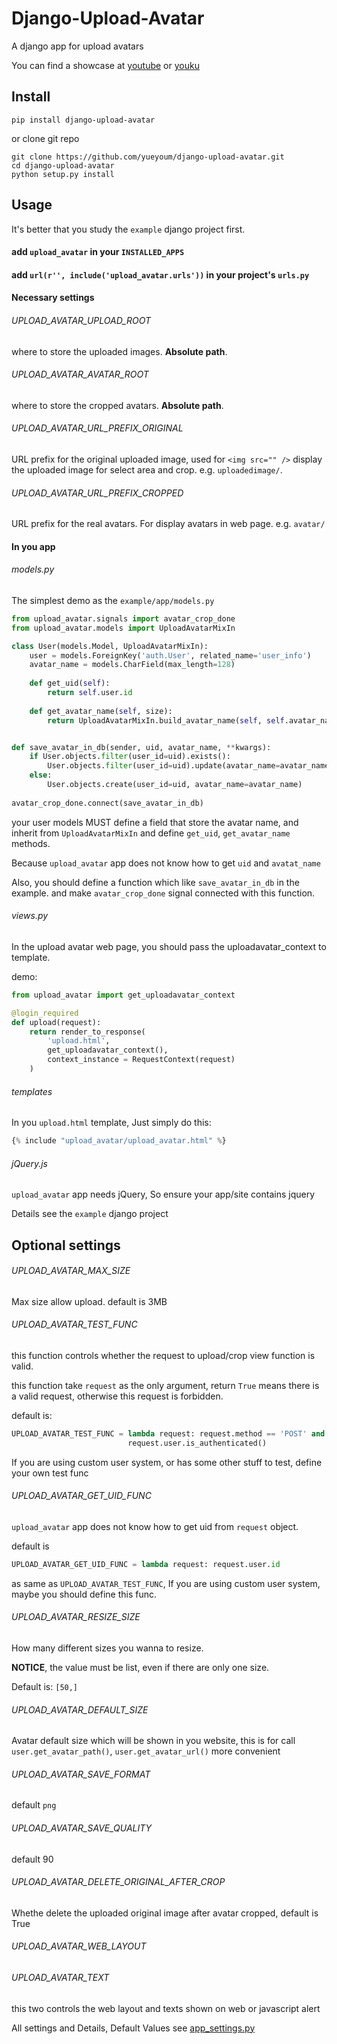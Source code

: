 # Django-Upload-Avatar

A django app for upload avatars

You can find a showcase at [youtube][1] or [youku][2]


## Install

    pip install django-upload-avatar
    
or clone git repo

    git clone https://github.com/yueyoum/django-upload-avatar.git
    cd django-upload-avatar
    python setup.py install
    
    
## Usage

It's better that you study the `example` django project first.

#### add `upload_avatar` in your `INSTALLED_APPS`

#### add `url(r'', include('upload_avatar.urls'))` in your project's `urls.py`

#### Necessary settings

###### UPLOAD_AVATAR_UPLOAD_ROOT

where to store the uploaded images.  **Absolute path**.

###### UPLOAD_AVATAR_AVATAR_ROOT

where to store the cropped avatars.  **Absolute path**.

###### UPLOAD_AVATAR_URL_PREFIX_ORIGINAL

URL prefix for the original uploaded image, used for `<img src="" />` display the uploaded image
for select area and crop. e.g. `uploadedimage/`.

###### UPLOAD_AVATAR_URL_PREFIX_CROPPED

URL prefix for the real avatars. For display avatars in web page.
e.g. `avatar/`


#### In you app

###### models.py

The simplest demo as the `example/app/models.py`

```python
from upload_avatar.signals import avatar_crop_done
from upload_avatar.models import UploadAvatarMixIn

class User(models.Model, UploadAvatarMixIn):
    user = models.ForeignKey('auth.User', related_name='user_info')
    avatar_name = models.CharField(max_length=128)
    
    def get_uid(self):
        return self.user.id
    
    def get_avatar_name(self, size):
        return UploadAvatarMixIn.build_avatar_name(self, self.avatar_name, size)


def save_avatar_in_db(sender, uid, avatar_name, **kwargs):
    if User.objects.filter(user_id=uid).exists():
        User.objects.filter(user_id=uid).update(avatar_name=avatar_name)
    else:
        User.objects.create(user_id=uid, avatar_name=avatar_name)
        
avatar_crop_done.connect(save_avatar_in_db)
```

your user models MUST define a field that store the avatar name,
and inherit from `UploadAvatarMixIn` and define `get_uid`,
`get_avatar_name` methods.

Because `upload_avatar` app does not know how to get `uid` and `avatat_name`

Also, you should define a function which like `save_avatar_in_db` in the example.
and make `avatar_crop_done` signal connected with this function.

###### views.py

In the upload avatar web page, you should pass the uploadavatar_context to template.

demo:

```python
from upload_avatar import get_uploadavatar_context

@login_required
def upload(request):
    return render_to_response(
        'upload.html',
        get_uploadavatar_context(),
        context_instance = RequestContext(request)
    )
```

###### templates

In you `upload.html` template, Just simply do this:

```python
{% include "upload_avatar/upload_avatar.html" %}
```

###### jQuery.js

`upload_avatar` app needs jQuery, So ensure your app/site contains jquery

Details see the `example` django project


## Optional settings

###### UPLOAD_AVATAR_MAX_SIZE

Max size allow upload. default is 3MB

###### UPLOAD_AVATAR_TEST_FUNC

this function controls whether the request to upload/crop view function is valid.

this function take `request` as the only argument, return `True` means there is a valid
request, otherwise this request is forbidden.

default is:

```python
UPLOAD_AVATAR_TEST_FUNC = lambda request: request.method == 'POST' and \
                          request.user.is_authenticated()
```

If you are using custom user system, or has some other stuff to test,
define your own test func

###### UPLOAD_AVATAR_GET_UID_FUNC

`upload_avatar` app does not know how to get uid from `request` object.

default is

```python
UPLOAD_AVATAR_GET_UID_FUNC = lambda request: request.user.id
```

as same as `UPLOAD_AVATAR_TEST_FUNC`, If you are using custom user system,
maybe you should define this func.

###### UPLOAD_AVATAR_RESIZE_SIZE

How many different sizes you wanna to resize.

**NOTICE**, the value must be list, even if there are only one size.

Default is: `[50,]`

###### UPLOAD_AVATAR_DEFAULT_SIZE

Avatar default size which will be shown in you website,
this is for call `user.get_avatar_path()`, `user.get_avatar_url()` more convenient


###### UPLOAD_AVATAR_SAVE_FORMAT
default `png`
###### UPLOAD_AVATAR_SAVE_QUALITY
default 90
###### UPLOAD_AVATAR_DELETE_ORIGINAL_AFTER_CROP
Whethe delete the uploaded original image after avatar cropped, default is True

###### UPLOAD_AVATAR_WEB_LAYOUT
###### UPLOAD_AVATAR_TEXT

this two controls the web layout and texts shown on web or javascript alert

All settings and Details, Default Values see [app_settings.py][3]


[1]: http://www.youtube.com/watch?v=570yBlCfm5g
[2]: http://v.youku.com/v_show/id_XNTQyNDA0OTQ4.html
[3]: /upload_avatar/app_settings.py
